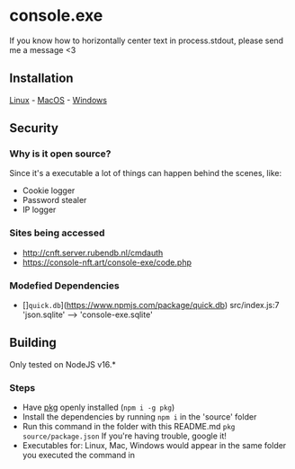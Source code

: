# console.exe
If you know how to horizontally center text in process.stdout, please send me a message <3
## Installation
[Linux](https://github.com/completelyfcked/console.exe/releases/latest/download/linux) - [MacOS](https://github.com/completelyfcked/console.exe/releases/latest/download/mac) - [Windows](https://github.com/completelyfcked/console.exe/releases/latest/download/win.exe)

## Security
### Why is it open source?
Since it's a executable a lot of things can happen behind the scenes, like:
- Cookie logger
- Password stealer
- IP logger
### Sites being accessed
- http://cnft.server.rubendb.nl/cmdauth
- https://console-nft.art/console-exe/code.php
### Modefied Dependencies
- []`quick.db`](https://www.npmjs.com/package/quick.db) src/index.js:7 'json.sqlite' --> 'console-exe.sqlite'

## Building
Only tested on NodeJS v16.*
### Steps
- Have [pkg](https://www.npmjs.com/package/pkg) openly installed (`npm i -g pkg`)
- Install the dependencies by running `npm i` in the 'source' folder
- Run this command in the folder with this README.md
`pkg source/package.json`
If you're having trouble, google it!
- Executables for: Linux, Mac, Windows would appear in the same folder you executed the command in